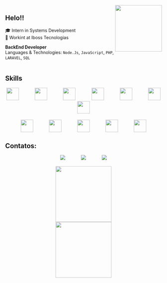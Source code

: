 <img src="https://user-images.githubusercontent.com/102002921/209721433-188214e6-d9c2-4ea1-91b6-24b85da56941.png"  width="150" height="150" align="right"/>
	
## Helo!!
<p align="left"  width="300" height="300"/>
 🎓  Intern in Systems Development <br>
 👾  Workint at Iboss Tecnologias <br>
	</p>
	<p align="right" style="width=20 height=20 margin-top=10"/>
 
</p>

**BackEnd Developer** \
Languages & Technologies: `Node.Js`, `JavaScript`, `PHP`, `LARAVEL`, `SQL` \
<br/>

## Skills
<div align="center">
	<img src="https://cdn.jsdelivr.net/gh/devicons/devicon/icons/html5/html5-original.svg" width="40" height="40"/>
 			&nbsp;&nbsp;&nbsp;&nbsp;&nbsp;&nbsp;&nbsp;&nbsp;&nbsp;&nbsp;&nbsp; 
	<img src="https://cdn.jsdelivr.net/gh/devicons/devicon/icons/css3/css3-original.svg" width="40" height="40"/>
			&nbsp;&nbsp;&nbsp;&nbsp;&nbsp;&nbsp;&nbsp;&nbsp;&nbsp;&nbsp;&nbsp; 
	<img src="https://cdn.jsdelivr.net/gh/devicons/devicon/icons/git/git-original.svg" width="40" height="40"/>    
			&nbsp;&nbsp;&nbsp;&nbsp;&nbsp;&nbsp;&nbsp;&nbsp;&nbsp;&nbsp;&nbsp;
	<img src="https://cdn.jsdelivr.net/gh/devicons/devicon@latest/icons/php/php-original.svg" width="40" height="40"/>
			&nbsp;&nbsp;&nbsp;&nbsp;&nbsp;&nbsp;&nbsp;&nbsp;&nbsp;&nbsp;&nbsp;
	<img src="https://cdn.jsdelivr.net/gh/devicons/devicon@latest/icons/laravel/laravel-original.svg" width="40" height="40"/>
			&nbsp;&nbsp;&nbsp;&nbsp;&nbsp;&nbsp;&nbsp;&nbsp;&nbsp;&nbsp;&nbsp;
	<img src="https://cdn.jsdelivr.net/gh/devicons/devicon/icons/mysql/mysql-original.svg" width="40" height="40"/>
	  		&nbsp;&nbsp;&nbsp;&nbsp;&nbsp;&nbsp;&nbsp;&nbsp;&nbsp;&nbsp;&nbsp;
	<img src="https://cdn.jsdelivr.net/gh/devicons/devicon/icons/composer/composer-original.svg" width="40" height="40"/>
 			&nbsp;&nbsp;&nbsp;&nbsp;&nbsp;&nbsp;&nbsp;&nbsp;&nbsp;&nbsp;&nbsp; 
		<br/>
  <br/>
        <img src="https://cdn.jsdelivr.net/gh/devicons/devicon@latest/icons/bootstrap/bootstrap-original.svg" width="40" height="40" />
			&nbsp;&nbsp;&nbsp;&nbsp;&nbsp;&nbsp;&nbsp;&nbsp;&nbsp;&nbsp;&nbsp; 
	<img src="https://cdn.jsdelivr.net/gh/devicons/devicon/icons/github/github-original.svg" width="40" height="40"/>
			&nbsp;&nbsp;&nbsp;&nbsp;&nbsp;&nbsp;&nbsp;&nbsp;&nbsp;&nbsp;&nbsp; 
        <img src="https://cdn.jsdelivr.net/gh/devicons/devicon@latest/icons/nodejs/nodejs-original-wordmark.svg" width="40" height="40"/>
         		&nbsp;&nbsp;&nbsp;&nbsp;&nbsp;&nbsp;&nbsp;&nbsp;&nbsp;&nbsp;&nbsp; 
    	<img src="https://cdn.jsdelivr.net/gh/devicons/devicon@latest/icons/mongodb/mongodb-original-wordmark.svg" width="40" height="40"/>
			&nbsp;&nbsp;&nbsp;&nbsp;&nbsp;&nbsp;&nbsp;&nbsp;&nbsp;&nbsp;&nbsp; 
        <img src="https://cdn.jsdelivr.net/gh/devicons/devicon@latest/icons/oracle/oracle-original.svg" width="40" height="40"/>
          
          
</div>

## Contatos:

<div align="center">
  <a href = "mailto:araujo.ka37@gmail.com"><img src="https://img.shields.io/badge/Gmail-D14836?style=for-the-badge&logo=gmail&logoColor=white" target="_blank"></a>
  			&nbsp;&nbsp;&nbsp;&nbsp;&nbsp;&nbsp;&nbsp;&nbsp;&nbsp;&nbsp;&nbsp;
	<a href="https://instagram.com/kaua_araujo.s" target="_blank"><img src="https://img.shields.io/badge/-Instagram-%23E4405F?style=for-the-badge&logo=instagram&logoColor=white" target="_blank"></a>
			&nbsp;&nbsp;&nbsp;&nbsp;&nbsp;&nbsp;&nbsp;&nbsp;&nbsp;&nbsp;&nbsp;
  <a href="https://www.linkedin.com/in/kauã-araújo-79b185233" target="_blank"><img src="https://img.shields.io/badge/-LinkedIn-%230077B5?style=for-the-badge&logo=linkedin&logoColor=white" target="_blank"></a>   
</div>
<br/>
<div align="center">
  <a href="https://github.com/kaua-araujo">
  <img height="180em" src="https://github-readme-stats.vercel.app/api/top-langs/?username=kaua-araujo&layout=compact&langs_count=7&theme=tokyonight"/>	
	<br/>
  <img height="180em" src="https://github-readme-stats.vercel.app/api?username=kaua-araujo&show_icons=true&theme=tokyonight&include_all_commits=true&count_private=true"/>
</div>



